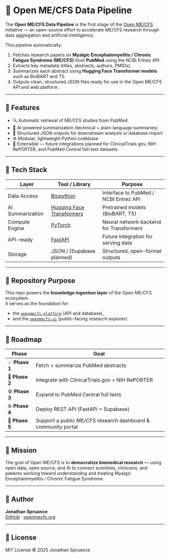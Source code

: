 # 🧠 Open ME/CFS Data Pipeline

The **Open ME/CFS Data Pipeline** is the first stage of the [Open ME/CFS](https://github.com/yourusername/openmecfs-platform) initiative — an open-source effort to accelerate ME/CFS research through data aggregation and artificial intelligence.

This pipeline automatically:

1. Fetches research papers on **Myalgic Encephalomyelitis / Chronic Fatigue Syndrome (ME/CFS)** from **PubMed** using the NCBI Entrez API.
2. Extracts key metadata (titles, abstracts, authors, PMIDs).
3. Summarizes each abstract using **Hugging Face Transformer models** such as BioBART and T5.
4. Outputs clean, structured JSON files ready for use in the Open ME/CFS API and web platform.

---

## 🚀 Features

- 🔍 Automatic retrieval of ME/CFS studies from PubMed
- 🧠 AI-powered summarization (technical + plain-language summaries)
- 💾 Structured JSON outputs for downstream analysis or database import
- ⚙️ Modular, lightweight Python codebase
- 🧩 Extensible — future integrations planned for ClinicalTrials.gov, NIH RePORTER, and PubMed Central full-text datasets

---

## 🧰 Tech Stack

| Layer            | Tool / Library                                       | Purpose                                 |
| ---------------- | ---------------------------------------------------- | --------------------------------------- |
| Data Access      | [Biopython](https://biopython.org/)                  | Interface to PubMed / NCBI Entrez API   |
| AI Summarization | [Hugging Face Transformers](https://huggingface.co/) | Pretrained models (BioBART, T5)         |
| Compute Engine   | [PyTorch](https://pytorch.org/)                      | Neural network backend for Transformers |
| API-ready        | [FastAPI](https://fastapi.tiangolo.com/)             | Future integration for serving data     |
| Storage          | JSON / (Supabase planned)                            | Structured, open-format outputs         |

---

## 🧩 Repository Purpose

This repo powers the **knowledge ingestion layer** of the Open ME/CFS ecosystem.  
It serves as the foundation for:

- the [`openmecfs-platform`](https://github.com/yourusername/openmecfs-platform) (API and database),
- and the [`openmecfs-ui`](https://github.com/yourusername/openmecfs-ui) (public-facing research explorer).

---

## 🧭 Roadmap

| Phase          | Goal                                                          |
| -------------- | ------------------------------------------------------------- |
| ✅ **Phase 1** | Fetch + summarize PubMed abstracts                            |
| 🧩 **Phase 2** | Integrate with ClinicalTrials.gov + NIH RePORTER              |
| ⚙️ **Phase 3** | Expand to PubMed Central full texts                           |
| 🌐 **Phase 4** | Deploy REST API (FastAPI + Supabase)                          |
| 💬 **Phase 5** | Support a public ME/CFS research dashboard & community portal |

---

## 💙 Mission

The goal of Open ME/CFS is to **democratize biomedical research** — using open data, open source, and AI to connect scientists, clinicians, and patients working toward understanding and treating Myalgic Encephalomyelitis / Chronic Fatigue Syndrome.

---

## 👤 Author

**Jonathan Spruance**  
[GitHub](https://github.com/jspruance) · [openmecfs.org](https://openmecfs.org)

---

## 🪪 License

MIT License © 2025 Jonathan Spruance
